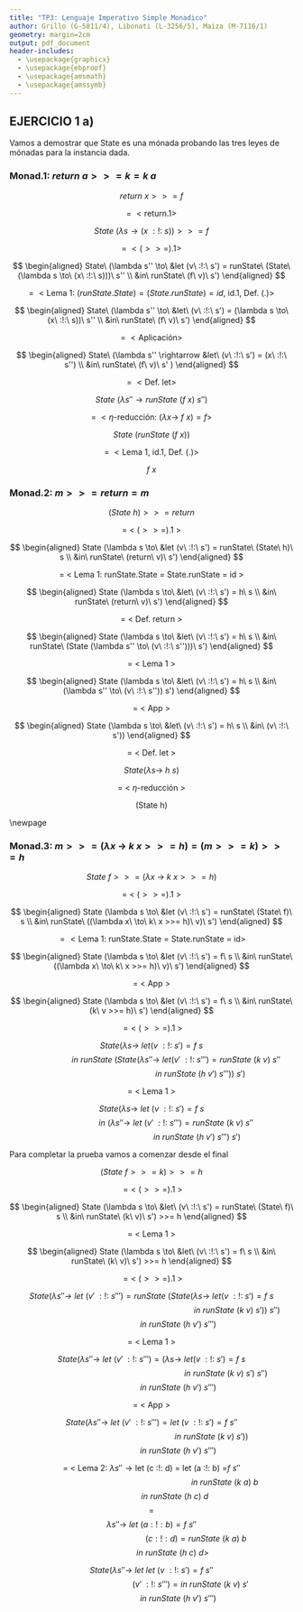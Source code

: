 ```yaml
---
title: "TP3: Lenguaje Imperativo Simple Monadico"
author: Grillo (G-5811/4), Libonati (L-3256/5), Maiza (M-7116/1)
geometry: margin=2cm
output: pdf_document
header-includes:
  - \usepackage{graphicx}
  - \usepackage{ebproof}
  - \usepackage{amsmath}
  - \usepackage{amssymb}
---
```


## EJERCICIO 1 a)

Vamos a demostrar que State es una mónada probando las tres leyes de mónadas para la instancia dada.

### Monad.1: $return~a >>= k = k~a$

$$return\ x >>= f$$

$$=\ <\text{return.1}>$$

$$State\ (\lambda s \rightarrow (x\ :!:\ s)) >>= f$$

$$=\ <(>>=).1>$$

$$
\begin{aligned}
State\ (\lambda s'' \to\ &let (v\ :!:\ s') = runState\ (State\ (\lambda s \to\ (x\ :!:\ s)))\ s'' \\
                               &in\ runState\ (f\ v)\ s')
\end{aligned}
$$

$$=\ <\text{Lema 1: } (runState.State) = (State.runState) = id\text{, id.1, Def. (.)}>$$

$$
\begin{aligned}
State\ (\lambda s'' \to\ &let\ (v\ :!:\ s') = (\lambda s \to\ (x\ :!:\ s))\ s'' \\
                               &in\ runState\ (f\ v)\ s')
\end{aligned}
$$

$$=\ <\text{Aplicación}>$$


$$
\begin{aligned}
State\ (\lambda s'' \rightarrow &let\ (v\ :!:\ s') = (x\ :!:\ s'') \\
                               &in\ runState\ (f\ v)\ s' )
\end{aligned}
$$

$$=\ <\text{Def. let}>$$

$$State\ (\lambda s'' \rightarrow runState\ (f\ x)\ s'')$$

$$=\ <\eta\text{-reducción: (}\lambda x \to\ f\ x) = f>$$

$$State\ (runState\ (f\ x))$$

$$=\ <\text{Lema 1, id.1, Def. (.)}>$$

$$f\ x$$


### Monad.2: $m >>= return = m$

$$(State\ h) >>= return$$

$$=\ <\ (>>=).1\ >$$

$$
\begin{aligned}
State (\lambda s \to\ &let (v\ :!:\ s') = runState\ (State\ h)\ s \\
                      &in\ runState\ (return\ v)\ s')
\end{aligned}
$$

$$\text{= < Lema 1: runState.State = State.runState = id >}$$

$$
\begin{aligned}
State (\lambda s \to\ &let\ (v\ :!:\ s') = h\ s \\
                      &in\ runState\ (return\ v)\ s')
\end{aligned}
$$

$$\text{= < Def. return >}$$

$$
\begin{aligned}
State (\lambda s \to\ &let\ (v\ :!:\ s') = h\ s \\
                      &in\ runState\ (State (\lambda s'' \to\ (v\ :!:\ s'')))\ s')
\end{aligned}
$$

$$\text{= < Lema 1 >}$$

$$
\begin{aligned}
State (\lambda s \to\ &let\ (v\ :!:\ s') = h\ s \\
                      &in\ (\lambda s'' \to\ (v\ :!:\ s'')) s')
\end{aligned}
$$

$$\text{= < App >}$$

$$
\begin{aligned}
State (\lambda s \to\ &let\ (v\ :!:\ s') = h\ s \\
                      &in\ (v\ :!:\ s'))
\end{aligned}
$$

$$\text{= < Def. let >}$$

$$State (\lambda s \to\ h\ s)$$

$$\text{= < }\eta\text{-reducción >}$$

$$\text{(State h)}$$

\newpage

### Monad.3: $m >>= (\lambda x~\to~k~x >>= h) = (m >>= k) >>= h$

$$State\ f >>= (\lambda x\ \to\ k\ x >>= h)$$

$$=\ <\ (>>=).1\ >$$

$$
\begin{aligned}
State (\lambda s \to\ &let (v\ :!:\ s') = runState\ (State\ f)\ s \\
                      &in\ runState\ ((\lambda x\ \to\ k\ x >>= h)\ v)\ s')
\end{aligned}
$$

$$= <\text{Lema 1: runState.State = State.runState = id}>$$


$$
\begin{aligned}
State (\lambda s \to\ &let (v\ :!:\ s') = f\ s \\
                      &in\ runState\ ((\lambda x\ \to\ k\ x >>= h)\ v)\ s')
\end{aligned}
$$

$$\text{= < App >}$$

$$
\begin{aligned}
State (\lambda s \to\ &let (v\ :!:\ s') = f\ s \\
                      &in\ runState\ (k\ v >>= h)\ s')
\end{aligned}
$$

$$=<\ (>>=).1\ >$$

$$State (\lambda s \to\ let (v\ :!:\ s') = f\ s$$
$$~ ~ ~ ~ ~ ~ ~ ~ ~ ~ ~ ~ ~ ~ ~ ~ ~ ~ ~ ~ ~ ~ in\ runState\ (State (\lambda s'' \to\ let (v'\ :!:\ s''') = runState\ (k\ v)\ s''$$
$$~ ~ ~ ~ ~ ~ ~ ~ ~ ~ ~ ~ ~ ~ ~ ~ ~ ~ ~ ~ ~ ~ ~ ~ ~ ~ ~ ~ ~ ~ ~ ~ ~ ~ ~ ~ ~ ~ ~ ~ ~ ~ ~ ~ in\ runState\ (h\ v')\ s'''))\ s')$$

$$\text{= < Lema 1 >}$$

$$State (\lambda s \to\ let\ (v\ :!:\ s') = f\ s$$
$$~ ~ ~ ~ ~ ~ ~ ~ ~ ~ ~ ~ ~ ~ ~ ~ ~ ~ ~ ~ ~ ~ in\ (\lambda s'' \to\ let\ (v'\ :!:\ s''') = runState\ (k\ v)\ s''$$
$$~ ~ ~ ~ ~ ~ ~ ~ ~ ~ ~ ~ ~ ~ ~ ~ ~ ~ ~ ~ ~ ~ ~ ~ ~ ~ ~ ~ ~ ~ ~ ~ ~ ~ ~ ~ ~ ~ ~ ~ ~ in\ runState\ (h\ v')\ s''')\ s')$$


Para completar la prueba vamos a comenzar desde el final

$$(State\ f >>= k) >>= h$$

$$=<\ (>>=).1\ >$$

$$
\begin{aligned}
State (\lambda s \to\ &let\ (v\ :!:\ s') = runState\ (State\ f)\ s \\
                      &in\ runState\ (k\ v)\ s') >>= h
\end{aligned}
$$

$$\text{= < Lema 1 >}$$

$$
\begin{aligned}
State (\lambda s \to\ &let\ (v\ :!:\ s') = f\ s \\
                      &in\ runState\ (k\ v)\ s') >>= h
\end{aligned}
$$

$$=<\ (>>=).1\ >$$

$$
State (\lambda s'' \to\ let\ (v'\ :!:\ s''') = runState\ ( State (\lambda s \to\ let (v\ :!:\ s') = f\ s$$
$$~ ~ ~ ~ ~ ~ ~ ~ ~ ~ ~ ~ ~ ~ ~ ~ ~ ~ ~ ~ ~ ~ ~ ~ ~ ~ ~ ~ ~ ~ ~ ~ ~ ~ ~ ~ ~ ~ ~ ~ ~ ~ ~ ~ ~ ~ ~ ~ ~ ~ ~ ~ ~ ~ ~ ~ ~ ~ ~ ~ ~ ~ ~ ~ ~ ~ ~ ~ ~ ~ ~ ~ ~ ~ ~ ~ ~ in\ runState\ (k\ v)\ s'))\ s'')$$
$$~ ~ ~ ~ ~ ~ ~ ~ ~ ~ ~ ~ ~ ~ ~ ~ ~ ~ ~ ~ ~ ~ ~ ~ in\ runState\ (h\ v')\ s''')$$

$$\text{= < Lema 1 >}$$

$$State (\lambda s'' \to\ let\ (v'\ :!:\ s''') = (\lambda s \to\ let (v\ :!:\ s') = f\ s$$
$$~ ~ ~ ~ ~ ~ ~ ~ ~ ~ ~ ~ ~ ~ ~ ~ ~ ~ ~ ~ ~ ~ ~ ~ ~ ~ ~ ~ ~ ~ ~ ~ ~ ~ ~ ~ ~ ~ ~ ~ ~ ~ ~ ~ ~ ~ ~ ~ ~ ~ ~ ~ ~ ~ ~ ~ ~ ~ ~ ~ ~ ~ ~ ~ ~ ~ ~ in\ runState\ (k\ v)\ s')\ s'')$$
$$~ ~ ~ ~ ~ ~ ~ ~ ~ ~ ~ ~ ~ ~ ~ ~ ~ ~ ~ ~ ~ ~ ~ ~ in\ runState\ (h\ v')\ s''')$$

$$\text{= < App >}$$

$$State (\lambda s'' \to\ let\ (v'\ :!:\ s''') = let\ (v\ :!:\ s') = f\ s''$$
$$~ ~ ~ ~ ~ ~ ~ ~ ~ ~ ~ ~ ~ ~ ~ ~ ~ ~ ~ ~ ~ ~ ~ ~ ~ ~ ~ ~ ~ ~ ~ ~ ~ ~ ~ ~ ~ ~ ~ ~ ~ ~ ~ ~ ~ ~ ~ ~ ~ ~ ~ ~ ~ ~ in\ runState\ (k\ v)\ s'))$$
$$~ ~ ~ ~ ~ ~ ~ ~ ~ ~ ~ ~ ~ ~ ~ ~ ~ ~ ~ ~ ~ ~ ~ ~ in\ runState\ (h\ v')\ s''')$$

$$\text{= < Lema 2: }\lambda s'' \to \text{let (c :!: d) = let (a :!: b) =} f\ s''$$
$$~ ~ ~ ~ ~ ~ ~ ~ ~ ~ ~ ~ ~ ~ ~ ~ ~ ~ ~ ~ ~ ~ ~ ~ ~ ~ ~ ~ ~ ~ ~ ~ ~ ~ ~ ~ ~ ~ ~ ~ ~ ~ ~ ~ ~ ~ ~ ~ ~ ~ ~ ~ ~ ~ ~ ~ ~ ~ ~ ~ ~ ~ ~ ~ ~ ~ in\ runState\ (k\ a)\ b$$
$$~ ~ ~ ~ ~ ~ ~ ~ ~ ~ ~ ~ ~ ~ ~ ~ ~ ~ ~ ~ ~ in\ runState\ (h\ c)\ d$$
$$ = $$
$$\lambda s'' \to\ let\ (a :!: b) = f\ s''$$
$$~ ~ ~ ~ ~ ~ ~ ~ ~ ~ ~ ~ ~ ~ ~ ~ ~ ~ ~ ~ ~ ~ ~ ~ ~ ~ ~ ~ ~ ~ ~ ~ ~ ~ ~ ~ ~ ~ ~ ~  (c :!: d) = runState\ (k\ a)\ b$$
$$~ ~ ~ ~ ~ ~ ~ ~ ~ ~ ~ ~ ~ ~ ~ ~ ~ ~ ~ in\ runState\ (h\ c)\ d>$$

$$State (\lambda s'' \to\ let\ let\ (v\ :!:\ s') = f\ s''$$
$$ ~ ~ ~ ~ ~ ~ ~ ~ ~ ~ ~ ~ ~ ~ ~ ~ ~ ~ ~ ~ ~ ~ ~ ~ ~ ~ ~ ~ ~ ~ ~ ~ ~ ~ ~ (v'\ :!:\ s''') = in\ runState\ (k\ v)\ s'$$
$$~ ~ ~ ~ ~ ~ ~ ~ ~ ~ ~ ~ ~ ~ ~ ~ ~ ~ ~ ~ ~ ~ ~ ~ in\ runState\ (h\ v')\ s''')$$

